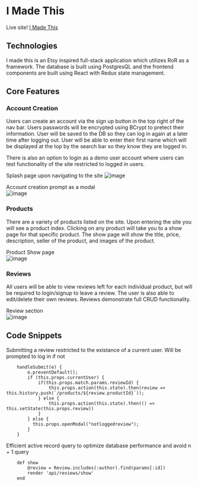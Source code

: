 # I Made This

Live site! [I Made This](http://i-madethis.herokuapp.com/#/)

## Technologies

I made this is an Etsy inspired full-stack application which utilizes RoR as a framework. The database is built using PostgresQL and the frontend components are built using React with Redux state management.

## Core Features

### Account Creation

Users can create an account via the sign up button in the top right of the nav bar. Users passwords will be encrypted using BCrypt to pretect their information. User will be saved to the DB so they can log in again at a later time after logging out. User will be able to enter their first name which will be displayed at the top by the search bar so they know they are logged in.

There is also an option to login as a demo user account where users can test functionality of the site restricted to logged in users.

Splash page upon navigating to the site
![image](https://user-images.githubusercontent.com/79271412/125959510-1f04df2b-c385-44cc-b184-44395f7a8e5b.png)

Account creation prompt as a modal  
![image](https://user-images.githubusercontent.com/79271412/125959741-3e85464c-720c-48cf-a1d2-5a4bf5b510f8.png)

### Products

There are a variety of products listed on the site. Upon entering the site you will see a product index. Clicking on any product will take you to a show page for that specific product. The show page will show the title, price, description, seller of the product, and images of the product.

Product Show page  
![image](https://user-images.githubusercontent.com/79271412/125960162-43f52e2f-bb28-4ac0-b6f8-72fdc20308e4.png)

### Reviews

All users will be able to view reviews left for each individual product, but will be required to login/signup to leave a review. The user is also able to edit/delete their own reviews. Reviews demonstrate full CRUD functionality.

Review section  
![image](https://user-images.githubusercontent.com/79271412/125960376-a2f13c70-fda7-40eb-abdb-07a423e293ed.png)

## Code Snippets

Submitting a review restricted to the existance of a current user. Will be prompted to log in if not  

```
    handleSubmit(e) {
        e.preventDefault();
        if (this.props.currentUser) {
            if(this.props.match.params.reviewId) {
                this.props.action(this.state).then(review => this.history.push(`/products/${review.productId}`));
            } else {
                this.props.action(this.state).then(() => this.setState(this.props.review))
            }
        } else {
          this.props.openModal("notloggedreview");
        }  
    }
```

Efficient active record query to optimize database performance and avoid n + 1 query

```
    def show
        @review = Review.includes(:author).find(params[:id])
        render 'api/reviews/show'
    end
```
